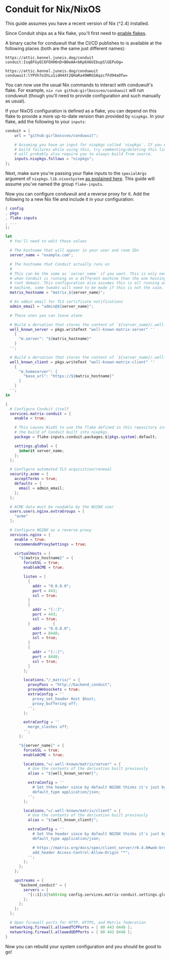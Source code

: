 # Conduit for Nix/NixOS

This guide assumes you have a recent version of Nix (^2.4) installed.

Since Conduit ships as a Nix flake, you'll first need to [enable
flakes][enable_flakes].

A binary cache for conduwuit that the CI/CD publishes to is available at the
following places (both are the same just different names):
```
https://attic.kennel.juneis.dog/conduit
conduit:Isq8FGyEC6FOXH6nD+BOeAA+bKp6X6UIbupSlGEPuOg=

https://attic.kennel.juneis.dog/conduwuit
conduwuit:lYPVh7o1hLu1idH4Xt2QHaRa49WRGSAqzcfFd94aOTw=
```

You can now use the usual Nix commands to interact with conduwuit's flake. For
example, `nix run github:girlbossceo/conduwuit` will run conduwuit (though you'll need
to provide configuration and such manually as usual).

If your NixOS configuration is defined as a flake, you can depend on this flake
to provide a more up-to-date version than provided by `nixpkgs`. In your flake,
add the following to your `inputs`:

```nix
conduit = {
    url = "github:girlbossceo/conduwuit";

    # Assuming you have an input for nixpkgs called `nixpkgs`. If you experience
    # build failures while using this, try commenting/deleting this line. This
    # will probably also require you to always build from source.
    inputs.nixpkgs.follows = "nixpkgs";
};
```

Next, make sure you're passing your flake inputs to the `specialArgs` argument
of `nixpkgs.lib.nixosSystem` [as explained here][specialargs]. This guide will
assume you've named the group `flake-inputs`.

Now you can configure conduwuit and a reverse proxy for it. Add the following to
a new Nix file and include it in your configuration:

```nix
{ config
, pkgs
, flake-inputs
, ...
}:

let
  # You'll need to edit these values

  # The hostname that will appear in your user and room IDs
  server_name = "example.com";

  # The hostname that Conduit actually runs on
  #
  # This can be the same as `server_name` if you want. This is only necessary
  # when Conduit is running on a different machine than the one hosting your
  # root domain. This configuration also assumes this is all running on a single
  # machine, some tweaks will need to be made if this is not the case.
  matrix_hostname = "matrix.${server_name}";

  # An admin email for TLS certificate notifications
  admin_email = "admin@${server_name}";

  # These ones you can leave alone

  # Build a dervation that stores the content of `${server_name}/.well-known/matrix/server`
  well_known_server = pkgs.writeText "well-known-matrix-server" ''
    {
      "m.server": "${matrix_hostname}"
    }
  '';

  # Build a dervation that stores the content of `${server_name}/.well-known/matrix/client`
  well_known_client = pkgs.writeText "well-known-matrix-client" ''
    {
      "m.homeserver": {
        "base_url": "https://${matrix_hostname}"
      }
    }
  '';
in

{
  # Configure Conduit itself
  services.matrix-conduit = {
    enable = true;

    # This causes NixOS to use the flake defined in this repository instead of
    # the build of Conduit built into nixpkgs.
    package = flake-inputs.conduit.packages.${pkgs.system}.default;

    settings.global = {
      inherit server_name;
    };
  };

  # Configure automated TLS acquisition/renewal
  security.acme = {
    acceptTerms = true;
    defaults = {
      email = admin_email;
    };
  };

  # ACME data must be readable by the NGINX user
  users.users.nginx.extraGroups = [
    "acme"
  ];

  # Configure NGINX as a reverse proxy
  services.nginx = {
    enable = true;
    recommendedProxySettings = true;

    virtualHosts = {
      "${matrix_hostname}" = {
        forceSSL = true;
        enableACME = true;

        listen = [
          {
            addr = "0.0.0.0";
            port = 443;
            ssl = true;
          }
          {
            addr = "[::]";
            port = 443;
            ssl = true;
          }          {
            addr = "0.0.0.0";
            port = 8448;
            ssl = true;
          }
          {
            addr = "[::]";
            port = 8448;
            ssl = true;
          }
        ];

        locations."/_matrix/" = {
          proxyPass = "http://backend_conduit";
          proxyWebsockets = true;
          extraConfig = ''
            proxy_set_header Host $host;
            proxy_buffering off;
          '';
        };

        extraConfig = ''
          merge_slashes off;
        '';
      };

      "${server_name}" = {
        forceSSL = true;
        enableACME = true;

        locations."=/.well-known/matrix/server" = {
          # Use the contents of the derivation built previously
          alias = "${well_known_server}";

          extraConfig = ''
            # Set the header since by default NGINX thinks it's just bytes
            default_type application/json;
          '';
        };

        locations."=/.well-known/matrix/client" = {
          # Use the contents of the derivation built previously
          alias = "${well_known_client}";

          extraConfig = ''
            # Set the header since by default NGINX thinks it's just bytes
            default_type application/json;

            # https://matrix.org/docs/spec/client_server/r0.4.0#web-browser-clients
            add_header Access-Control-Allow-Origin "*";
          '';
        };
      };
    };

    upstreams = {
      "backend_conduit" = {
        servers = {
          "[::1]:${toString config.services.matrix-conduit.settings.global.port}" = { };
        };
      };
    };
  };

  # Open firewall ports for HTTP, HTTPS, and Matrix federation
  networking.firewall.allowedTCPPorts = [ 80 443 8448 ];
  networking.firewall.allowedUDPPorts = [ 80 443 8448 ];
}
```

Now you can rebuild your system configuration and you should be good to go!

[enable_flakes]: https://nixos.wiki/wiki/Flakes#Enable_flakes

[specialargs]: https://nixos.wiki/wiki/Flakes#Using_nix_flakes_with_NixOS

